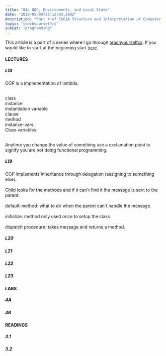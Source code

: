 ```yaml
---
title: "04: OOP, Environments, and Local State"
date: "2020-05-04T22:12:03.284Z"
description: "Part 4 of CS61A Structure and Interpretation of Computer Programs"
topic: "teachyourselfcs"
subCat: "programming"
---
```

This article is a part of a series where I go through [teachyourselfcs](https://teachyourselfcs.com/).
If you would like to start at the beginning start [here](https://bpp.dev/articles/teachyourselfcs/programming/00:getting-started/).
#### LECTURES
##### L18

OOP is a implementation of lambda.
<br>
<br>

class
<br>
instance
<br>
instantiation variable 
<br>
clause
<br>
method
<br>
instance-vars
<br>
Class variables
<br>
<br>

Anytime you change the value of something use a exclamation point to signify you are not doing functional programming.


##### L19

OOP implements inheritance through delegation (assigning to something else).
<br>
<br>
Child looks for the methods and if it can't find it the message is sent to the parent.
<br>
<br>
default-method: what to do when the parent can't handle the message.
<br>
<br>
initialize: method only used once to setup the class
<br>
<br>
dispatch procedure: takes message and returns a method.

##### L20
##### L21
##### L22
##### L23

#### LABS
##### 4A
##### 4B

#### READINGS
##### 3.1
##### 3.2
